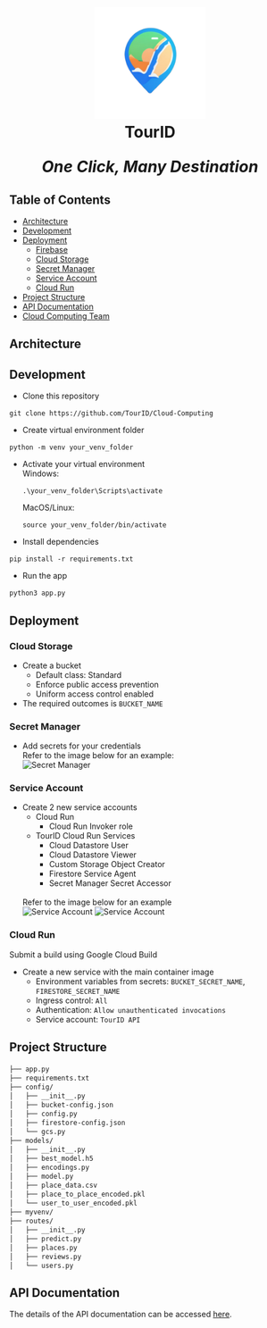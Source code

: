 <h1 align="center">
  <br>
    <img src="assets/tourid.png" alt="TourID" width="200">
  <br>
    TourID
  <br>
   <p><em>One Click, Many Destination</em></p>
</h1>

## Table of Contents
- [Architecture](#architecture)
- [Development](#development)
- [Deployment](#deployment)
  - [Firebase](#firebase)
  - [Cloud Storage](#cloud-storage)
  - [Secret Manager](#secret-manager)
  - [Service Account](#service-account)
  - [Cloud Run](#cloud-run)
- [Project Structure](#project-structure)
- [API Documentation](#api-documentations)
- [Cloud Computing Team](#cloud-computing-team)

## Architecture

## Development
- Clone this repository
```
git clone https://github.com/TourID/Cloud-Computing
```

- Create virtual environment folder
```
python -m venv your_venv_folder
```

- Activate your virtual environment
  <br>
  Windows:
  ```
  .\your_venv_folder\Scripts\activate
  ```
  MacOS/Linux:
  ```
  source your_venv_folder/bin/activate

- Install dependencies
```
pip install -r requirements.txt
```
- Run the app
```
python3 app.py
```

## Deployment

### Cloud Storage
- Create a bucket
  - Default class: Standard
  - Enforce public access prevention
  - Uniform access control enabled
- The required outcomes is `BUCKET_NAME`

### Secret Manager
- Add secrets for your credentials
  <br>
  Refer to the image below for an example:
  <br>
![Secret Manager](assets/secret-manager.png)

### Service Account
- Create 2 new service accounts
  - Cloud Run
    - Cloud Run Invoker role
  - TourID Cloud Run Services
    - Cloud Datastore User
    - Cloud Datastore Viewer
    - Custom Storage Object Creator
    - Firestore Service Agent
    - Secret Manager Secret Accessor
    <br>
  Refer to the image below for an example
   <br>
![Service Account](assets/service-acc-1.png)
![Service Account](assets/service-acc-2.png)

### Cloud Run
Submit a build using Google Cloud Build
- Create a new service with the main container image
  - Environment variables from secrets: `BUCKET_SECRET_NAME`, `FIRESTORE_SECRET_NAME`
  - Ingress control: `All`
  - Authentication: `Allow unauthenticated invocations`
  - Service account: `TourID API`

## Project Structure
```
├── app.py
├── requirements.txt
├── config/
│   ├── __init__.py
│   ├── bucket-config.json
│   ├── config.py
│   ├── firestore-config.json
│   └── gcs.py
├── models/
│   ├── __init__.py
│   ├── best_model.h5
│   ├── encodings.py
│   ├── model.py
│   ├── place_data.csv
│   ├── place_to_place_encoded.pkl
│   └── user_to_user_encoded.pkl
├── myvenv/
├── routes/
│   ├── __init__.py
│   ├── predict.py
│   ├── places.py
│   ├── reviews.py
│   └── users.py
```
## API Documentation
The details of the API documentation can be accessed [here](https://).
